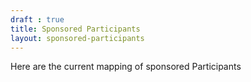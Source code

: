 ```yaml
---
draft : true
title: Sponsored Participants
layout: sponsored-participants
---
```


Here are the current mapping of sponsored Participants
